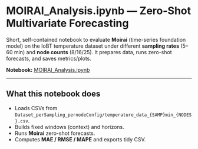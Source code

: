 # MOIRAI_Analysis.ipynb — Zero-Shot Multivariate Forecasting

Short, self-contained notebook to evaluate **Moirai** (time-series foundation model) on the IoBT temperature dataset under different **sampling rates** (5–60 min) and **node counts** (8/16/25). It prepares data, runs zero-shot forecasts, and saves metrics/plots.

**Notebook:** [MOIRAI_Analysis.ipynb](MOIRAI_Analysis.ipynb)

---

## What this notebook does
- Loads CSVs from `Dataset_perSampling_pernodeConfig/temperature_data_{SAMP}min_{NODES}.csv`.
- Builds fixed windows (context) and horizons.
- Runs **Moirai** zero-shot forecasts.
- Computes **MAE / RMSE / MAPE** and exports tidy CSV.
